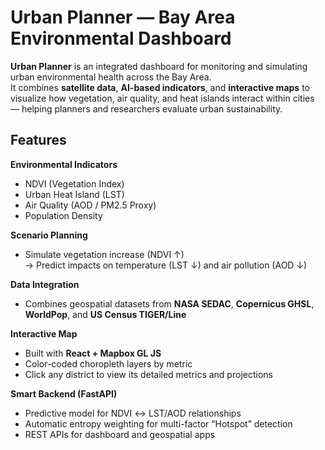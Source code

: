 # Urban Planner — Bay Area Environmental Dashboard

**Urban Planner** is an integrated dashboard for monitoring and simulating urban environmental health across the Bay Area.  
It combines **satellite data**, **AI-based indicators**, and **interactive maps** to visualize how vegetation, air quality, and heat islands interact within cities — helping planners and researchers evaluate urban sustainability.

## Features

**Environmental Indicators**
- NDVI (Vegetation Index)
- Urban Heat Island (LST)
- Air Quality (AOD / PM2.5 Proxy)
- Population Density

**Scenario Planning**
- Simulate vegetation increase (NDVI ↑)  
  → Predict impacts on temperature (LST ↓) and air pollution (AOD ↓)

**Data Integration**
- Combines geospatial datasets from **NASA SEDAC**, **Copernicus GHSL**, **WorldPop**, and **US Census TIGER/Line**

**Interactive Map**
- Built with **React + Mapbox GL JS**
- Color-coded choropleth layers by metric
- Click any district to view its detailed metrics and projections

**Smart Backend (FastAPI)**
- Predictive model for NDVI ↔ LST/AOD relationships  
- Automatic entropy weighting for multi-factor “Hotspot” detection  
- REST APIs for dashboard and geospatial apps




